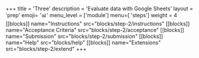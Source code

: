 +++
title = 'Three'
description = 'Evaluate data with Google Sheets'
layout = 'prep'
emoji= '📊'
menu_level = ['module']
menu=[ 'steps']
weight = 4
[[blocks]]
name="Instructions"
src="blocks/step-2/instructions"
[[blocks]]
name="Acceptance Criteria"
src="blocks/step-2/acceptance"
[[blocks]]
name="Submission"
src="blocks/step-2/submission"
[[blocks]]
name="Help"
src="blocks/help"
[[blocks]]
name="Extensions"
src="blocks/step-2/extend"
+++
